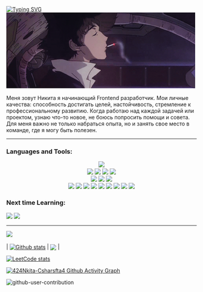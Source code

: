 
[![Typing SVG](https://readme-typing-svg.herokuapp.com?font=Roboto&duration=8000&pause=2000&color=F70000&center=true&vCenter=true&width=850&height=100&lines=Приветствую😊+на+своем+gitHub+профиле💥+Я+Junior+Frontend+Developer+из+Тирасполя🗾)](https://git.io/typing-svg)
 </br>
[![Header](https://github.com/424Nkita-Csharsfta4/424Nkita-Csharsfta4/blob/main/424Nkita-Csharsfta4-main/assets/1.gif )](https://vk.com/php1234python)

Меня зовут Никита я начинающий Frontend разработчик.
Мои личные качества: способность достигать целей, настойчивость, стремление к профессиональному развитию.
Когда работаю над каждой задачей или проектом, узнаю что-то новое, не боюсь попросить помощи и совета.
Для меня важно не только набраться опыта, но и занять свое место в команде, где я могу быть полезен.
__________________________________________________________________________________________________________
### Languages and Tools:
<p align="center">
  <code><img width="5%" src="https://raw.githubusercontent.com/yurijserrano/Github-Profile-Readme-Logos/f994c418a134b58c4aec11152f6a4a33fa89da26/text%20editors/vscode.svg"></code>
 </br>
  <code><img width="5%" src="https://raw.githubusercontent.com/yurijserrano/Github-Profile-Readme-Logos/f994c418a134b58c4aec11152f6a4a33fa89da26/others/html.svg"></code>
  <code><img width="5%" src="https://raw.githubusercontent.com/yurijserrano/Github-Profile-Readme-Logos/f994c418a134b58c4aec11152f6a4a33fa89da26/others/css.svg"></code>
  <code><img width="5%" src="https://raw.githubusercontent.com/yurijserrano/Github-Profile-Readme-Logos/f994c418a134b58c4aec11152f6a4a33fa89da26/programming%20languages/c%23.svg"></code>
  <code><img width="5%" src="https://raw.githubusercontent.com/yurijserrano/Github-Profile-Readme-Logos/f994c418a134b58c4aec11152f6a4a33fa89da26/programming%20languages/javascript.svg"></code></br>
   <code><img width="5%" src="https://raw.githubusercontent.com/yurijserrano/Github-Profile-Readme-Logos/master/programming%20languages/php.png"></code>
     <code><img width="5%" src="https://raw.githubusercontent.com/yurijserrano/Github-Profile-Readme-Logos/f994c418a134b58c4aec11152f6a4a33fa89da26/frameworks/nodejs.svg"></code>
  <code><img width="5%" src="https://raw.githubusercontent.com/yurijserrano/Github-Profile-Readme-Logos/f994c418a134b58c4aec11152f6a4a33fa89da26/frameworks/vuejs.svg"></code></br>
 <code><img width="5%" src="https://raw.githubusercontent.com/yurijserrano/Github-Profile-Readme-Logos/f994c418a134b58c4aec11152f6a4a33fa89da26/frameworks/boostrap.svg"></code>
     <code><img width="5%" src="https://raw.githubusercontent.com/yurijserrano/Github-Profile-Readme-Logos/f994c418a134b58c4aec11152f6a4a33fa89da26/frameworks/jquery.svg"></code>
   <code><img width="5%" src="https://raw.githubusercontent.com/yurijserrano/Github-Profile-Readme-Logos/f994c418a134b58c4aec11152f6a4a33fa89da26/databases/mysql.svg"></code>
   <code><img src="https://skillicons.dev/icons?i=react"></code>
   <code><img src="https://skillicons.dev/icons?i=ts"></code>
     <code><img src="https://skillicons.dev/icons?i=next"></code>
    <code><img src="https://skillicons.dev/icons?i=kotlin"></code>
    <code><img src="https://skillicons.dev/icons?i=figma"></code> 
    <code><img src="https://skillicons.dev/icons?i=tailwind"></code>
</p>


### Next time Learning:

<code><img src="https://skillicons.dev/icons?i=flutter"></code> 
<code><img src="https://skillicons.dev/icons?i=dart"></code> 

__________________________________________________________________________________________________________


<img src="https://github-readme-stats.vercel.app/api/top-langs/?username=424Nkita-Csharsfta4&langs_count=15)%5D(https://github.com/424Nkita-Csharsfta4/github-readme-stats"/>



| <a href="https://github.com/424Nkita-Csharsfta4/github-readme-stats"><img align="center" src="https://github-readme-stats.vercel.app/api?username=424Nkita-Csharsfta4&theme=dark&show_icons=true&include_all_commits=true&hide_border=true" alt="Github stats" /></a> | <a href="https://github.com/424Nkita-Csharsfta4/github-readme-stats"><img align="center" src="https://github-readme-stats.vercel.app/api/top-langs/?username=424Nkita-Csharsfta4&layout=compact&hide_border=true&theme=dark" /></a> |


[![LeetCode stats](https://leetcode-stats-six.vercel.app/?username=Nikita_Dev&theme=dark)](https://leetcode.com/Nikita_Dev/)

[![424Nkita-Csharsfta4 Github Activity Graph](https://github-readme-activity-graph.cyclic.app/graph?username=424Nkita-Csharsfta4&custom_title=424Nkita-Csharsfta4's%20GitHub%20Activity%20Graph&&line=2100fa&point=0079fa&area=true&hide_border=true)](https://github.com/ashutosh00710/github-readme-activity-graph)

![github-user-contribution](https://user-images.githubusercontent.com/103760832/201751006-e2a8188c-f1aa-4364-8b43-b652950028e9.svg)



